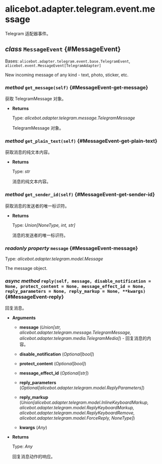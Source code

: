 # alicebot.adapter.telegram.event.message

Telegram 适配器事件。

## _class_ `MessageEvent` {#MessageEvent}

Bases: `alicebot.adapter.telegram.event.base.TelegramEvent`, `alicebot.event.MessageEvent[TelegramAdapter]`

New incoming message of any kind - text, photo, sticker, etc.

### _method_ `get_message(self)` {#MessageEvent-get-message}

获取 TelegramMessage 对象。

- **Returns**

  Type: _alicebot.adapter.telegram.message.TelegramMessage_

  TelegramMessage 对象。

### _method_ `get_plain_text(self)` {#MessageEvent-get-plain-text}

获取消息的纯文本内容。

- **Returns**

  Type: _str_

  消息的纯文本内容。

### _method_ `get_sender_id(self)` {#MessageEvent-get-sender-id}

获取消息的发送者的唯一标识符。

- **Returns**

  Type: _Union\[NoneType, int, str\]_

  消息的发送者的唯一标识符。

### _readonly property_ `message` {#MessageEvent-message}

Type: _alicebot.adapter.telegram.model.Message_

The message object.

### _async method_ `reply(self, message, disable_notification = None, protect_content = None, message_effect_id = None, reply_parameters = None, reply_markup = None, **kwargs)` {#MessageEvent-reply}

回复消息。

- **Arguments**

  - **message** (_Union\[str, alicebot.adapter.telegram.message.TelegramMessage, alicebot.adapter.telegram.media.TelegramMedia\]_) - 回复消息的内容。

  - **disable\_notification** (_Optional\[bool\]_)

  - **protect\_content** (_Optional\[bool\]_)

  - **message\_effect\_id** (_Optional\[str\]_)

  - **reply\_parameters** (_Optional\[alicebot.adapter.telegram.model.ReplyParameters\]_)

  - **reply\_markup** (_Union\[alicebot.adapter.telegram.model.InlineKeyboardMarkup, alicebot.adapter.telegram.model.ReplyKeyboardMarkup, alicebot.adapter.telegram.model.ReplyKeyboardRemove, alicebot.adapter.telegram.model.ForceReply, NoneType\]_)

  - **kwargs** (_Any_)

- **Returns**

  Type: _Any_

  回复消息动作的响应。
